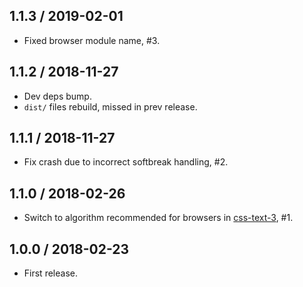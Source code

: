 1.1.3 / 2019-02-01
------------------

- Fixed browser module name, #3.


1.1.2 / 2018-11-27
------------------

- Dev deps bump.
- `dist/` files rebuild, missed in prev release.


1.1.1 / 2018-11-27
------------------

- Fix crash due to incorrect softbreak handling, #2.


1.1.0 / 2018-02-26
------------------

- Switch to algorithm recommended for browsers in [css-text-3](https://www.w3.org/TR/css-text-3/#line-break-transform), #1.


1.0.0 / 2018-02-23
------------------

- First release.
